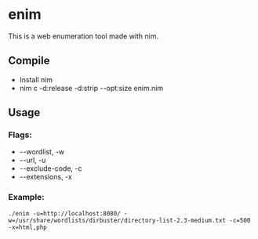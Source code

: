 # enim
This is a web enumeration tool made with nim.

## Compile
- Install nim
- nim c -d:release -d:strip --opt:size enim.nim

## Usage

### Flags:
- --wordlist, 	-w
- --url,			-u
- --exclude-code, -c
- --extensions,	-x

### Example:
`./enim -u=http://localhost:8080/ -w=/usr/share/wordlists/dirbuster/directory-list-2.3-medium.txt -c=500 -x=html,php` 

